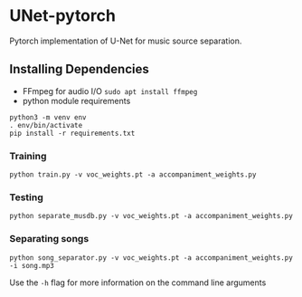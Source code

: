 # UNet-pytorch
Pytorch implementation of U-Net for music source separation.

## Installing Dependencies
- FFmpeg for audio I/O
`sudo apt install ffmpeg`
- python module requirements
```
python3 -m venv env
. env/bin/activate
pip install -r requirements.txt
```
### Training
`python train.py -v voc_weights.pt -a accompaniment_weights.py`
### Testing
`python separate_musdb.py -v voc_weights.pt -a accompaniment_weights.py`
### Separating songs
`python song_separator.py -v voc_weights.pt -a accompaniment_weights.py -i song.mp3`

Use the `-h` flag for more information on the command line arguments
